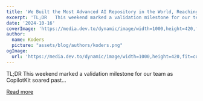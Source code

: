 ```yaml
---
title: 'We Built the Most Advanced AI Repository in the World, Reaching 1️⃣0️⃣0️⃣0️⃣0️⃣ Stars🌟'
excerpt: 'TL;DR   This weekend marked a validation milestone for our team as  CopilotKit soared past...'
date: '2024-10-16'
coverImage: 'https://media.dev.to/dynamic/image/width=1000,height=420,fit=cover,gravity=auto,format=auto/https%3A%2F%2Fdev-to-uploads.s3.amazonaws.com%2Fuploads%2Farticles%2Fdlya7p30cn309y85tur4.gif'
author:
  name: Koders
  picture: "assets/blog/authors/koders.png"
ogImage:
  url: 'https://media.dev.to/dynamic/image/width=1000,height=420,fit=cover,gravity=auto,format=auto/https%3A%2F%2Fdev-to-uploads.s3.amazonaws.com%2Fuploads%2Farticles%2Fdlya7p30cn309y85tur4.gif'
---
```


TL;DR   This weekend marked a validation milestone for our team as  CopilotKit soared past...

[Read more](https://dev.to/copilotkit/copilotkit-soars-beyond-10000-stars-on-github-57f1)
